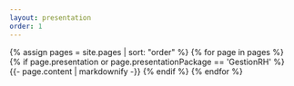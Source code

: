 ```yaml
---
layout: presentation
order: 1
---
```


{% assign pages = site.pages | sort: "order" %}
{% for page in pages %}
 {% if page.presentation or page.presentationPackage == 'GestionRH' %}
    {{- page.content | markdownify -}}
  {% endif %}
{% endfor %}